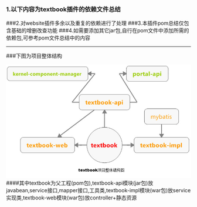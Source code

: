 ### 1.以下内容为textbook插件的依赖文件总结
###2.对website插件多余以及重复的依赖进行了处理
###3.本插件pom总结仅包含基础的增删改查功能
###4.如需要添加其它jar包,自行在pom文件中添加所需的依赖包,可参考pom文件总结中的内容
****
###下图为项目整体结构

![](/assets/textbook整体结构图.jpg)
####其中textbook为父工程(pom包),textbook-api模块(jar包)放javabean,service接口,mapper接口,工具类,textbook-impl模块(war包)放service实现类,textbook-web模块(war包)放controller+静态资源
